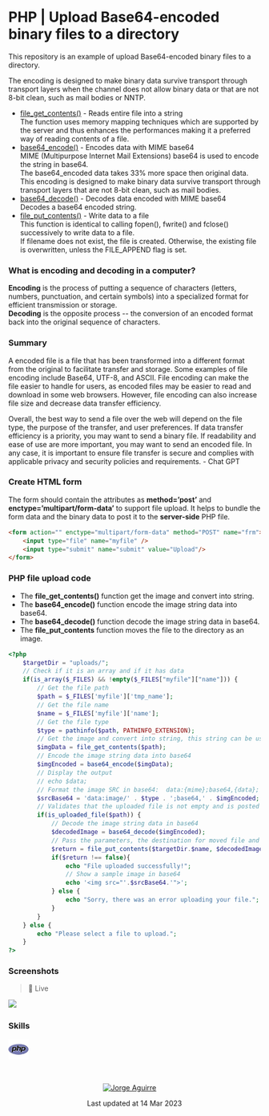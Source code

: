 # PHP | Upload Base64-encoded binary files to a directory

This repository is an example of upload Base64-encoded binary files to a directory.  

The encoding is designed to make binary data survive transport through transport layers when the channel does not allow binary data  or that are not 8-bit clean, such as mail bodies or NNTP.

- [file_get_contents()](https://www.php.net/manual/en/function.file-get-contents.php) - Reads entire file into a string  
The function uses memory mapping techniques which are supported by the server and thus enhances the performances making it a preferred way of reading contents of a file.
- [base64_encode()](https://www.php.net/manual/en/function.base64-encode.php) - Encodes data with MIME base64  
MIME (Multipurpose Internet Mail Extensions) base64 is used to encode the string in base64.  
The base64_encoded data takes 33% more space then original data.  
This encoding is designed to make binary data survive transport through transport layers that are not 8-bit clean, such as mail bodies.
- [base64_decode()](https://www.php.net/manual/en/function.base64-decode.php) - Decodes data encoded with MIME base64  
Decodes a base64 encoded string. 
- [file_put_contents()](https://www.php.net/manual/en/function.file-put-contents.php) - Write data to a file  
This function is identical to calling fopen(), fwrite() and fclose() successively to write data to a file.  
If filename does not exist, the file is created. Otherwise, the existing file is overwritten, unless the FILE_APPEND flag is set. 


### What is encoding and decoding in a computer?
**Encoding** is the process of putting a sequence of characters (letters, numbers, punctuation, and certain symbols) into a specialized format for efficient transmission or storage.  
**Decoding** is the opposite process -- the conversion of an encoded format back into the original sequence of characters.


### Summary
A encoded file is a file that has been transformed into a different format from the original to facilitate transfer and storage. Some examples of file encoding include Base64, UTF-8, and ASCII. File encoding can make the file easier to handle for users, as encoded files may be easier to read and download in some web browsers. However, file encoding can also increase file size and decrease data transfer efficiency.

Overall, the best way to send a file over the web will depend on the file type, the purpose of the transfer, and user preferences. If data transfer efficiency is a priority, you may want to send a binary file. If readability and ease of use are more important, you may want to send an encoded file. In any case, it is important to ensure file transfer is secure and complies with applicable privacy and security policies and requirements. - Chat GPT


### Create HTML form

The form should contain the attributes as **method=’post’** and **enctype=’multipart/form-data’** to support file upload. It helps to bundle the form data and the binary data to post it to the **server-side** PHP file.

```html
<form action="" enctype="multipart/form-data" method="POST" name="frm">
    <input type="file" name="myfile" /> 
    <input type="submit" name="submit" value="Upload"/>
</form>
```


### PHP file upload code
- The **file_get_contents()** function get the image and convert into string.
- The **base64_encode()** function encode the image string data into base64.
- The **base64_decode()** function decode the image string data in base64.
- The **file_put_contents** function moves the file to the directory as an image.
```php
<?php
    $targetDir = "uploads/";
    // Check if it is an array and if it has data
    if(is_array($_FILES) && !empty($_FILES["myfile"]["name"])) {
        // Get the file path 
        $path = $_FILES['myfile']['tmp_name'];
        // Get the file name
        $name = $_FILES['myfile']['name'];
        // Get the file type
        $type = pathinfo($path, PATHINFO_EXTENSION);
        // Get the image and convert into string, this string can be use in file_put_contents() like a parameter and works
        $imgData = file_get_contents($path);
        // Encode the image string data into base64
        $imgEncoded = base64_encode($imgData);
        // Display the output
        // echo $data;
        // Format the image SRC in base64:  data:{mime};base64,{data};
        $srcBase64 = 'data:image/' . $type . ';base64,' . $imgEncoded;
        // Validates that the uploaded file is not empty and is posted via the HTTP_POST method
        if(is_uploaded_file($path)) {
            // Decode the image string data in base64
            $decodedImage = base64_decode($imgEncoded);
            // Pass the parameters, the destination for moved file and the decoded file
            $return = file_put_contents($targetDir.$name, $decodedImage);
            if($return !== false){
                echo "File uploaded successfully!";
                // Show a sample image in base64
                echo '<img src="'.$srcBase64.'">';
            } else {
                echo "Sorry, there was an error uploading your file.";
            }
        }
    } else {
        echo "Please select a file to upload.";
    }
?>
```


### Screenshots

> 🔴 Live 
<p align="left">
	<a href=https://youtu.be/b_zf26dJdWQ target="_blank"><img src="https://markdown-videos.deta.dev/youtube/b_zf26dJdWQ" height="250"></a></img>
</p>


### Skills
<p align="left">
	<a href="https://dart.dev" target="_blank">
		<img src="https://raw.githubusercontent.com/devicons/devicon/master/icons/php/php-original.svg" alt="PHP" width="40" height="40"/>
	</a> 
</p>

<br/>

<p align="center">
	<div align="center" inline>
		<span> <a href="https://www.linkedin.com/in/jlammx/" target="_blank">
			<img src="https://content.linkedin.com/content/dam/me/business/en-us/amp/brand-site/v2/bg/LI-Logo.svg.original.svg" alt="Jorge Aguirre" height="25"/></a>
		</span>
		&nbsp;&nbsp;&nbsp;&nbsp;
	</div>
</p>

<p align="center"> Last updated at 14 Mar 2023</p>